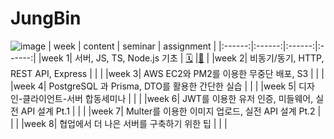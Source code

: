 # JungBin
![image](https://user-images.githubusercontent.com/43312096/192489255-f41251d0-8ef4-4644-9b93-80a63ec9fe22.png)
| week | content | seminar | assignment |
|:------:|:------:|:------:|:------:|
|week 1| 서버, JS, TS, Node.js 기초 | [🗓](https://github.com/IN-SOPT-SERVER/JungBin/pull/1) |[📱](https://github.com/IN-SOPT-SERVER/JungBin/pull/2) |
|week 2| 비동기/동기, HTTP, REST API, Express |  |  |
|week 3| AWS EC2와 PM2를 이용한 무중단 배포, S3 |  |  |
|week 4| PostgreSQL 과 Prisma, DTO를 활용한 간단한 실습 |  |  |
|week 5| 디자인-클라이언트-서버 합동세미나 |  |  |
|week 6| JWT를 이용한 유저 인증, 미들웨어, 실전 API 설계 Pt.1 |  |  |
|week 7| Multer를 이용한 이미지 업로드, 실전 API 설계 Pt.2 |  |  |
|week 8| 협업에서 더 나은 서버를 구축하기 위한 팁 |  |  |

<!-- | [🗓](https://github.com/IN-SOPT-SERVER/JungBin/pull/1) |[📱](https://github.com/IN-SOPT-SERVER/JungBin/pull/2) |  -->
